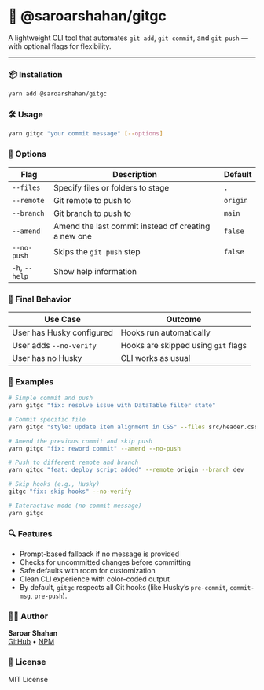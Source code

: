 # 🚀 @saroarshahan/gitgc

A lightweight CLI tool that automates `git add`, `git commit`, and `git push` — with optional flags for flexibility.

---

### 📦 Installation

```bash
yarn add @saroarshahan/gitgc
```

### 🛠️ Usage

```bash
yarn gitgc "your commit message" [--options]
```

### 🔧 Options

| Flag           | Description                                         | Default  |
| -------------- | --------------------------------------------------  | -------- |
| `--files`      | Specify files or folders to stage                   | `.`      |
| `--remote`     | Git remote to push to                               | `origin` |
| `--branch`     | Git branch to push to                               | `main`   |
| `--amend`      | Amend the last commit instead of creating a new one | `false`  |
| `--no-push`    | Skips the `git push` step                           | `false`  |
| `-h`, `--help` | Show help information                               |          |

### 🧪 Final Behavior
| Use Case                  | Outcome                             |
| ------------------------- | ----------------------------------- |
| User has Husky configured | Hooks run automatically             |
| User adds `--no-verify`   | Hooks are skipped using `git` flags |
| User has no Husky         | CLI works as usual                  |


### 📝 Examples

```bash
# Simple commit and push
yarn gitgc "fix: resolve issue with DataTable filter state"

# Commit specific file
yarn gitgc "style: update item alignment in CSS" --files src/header.css

# Amend the previous commit and skip push
yarn gitgc "fix: reword commit" --amend --no-push

# Push to different remote and branch
yarn gitgc "feat: deploy script added" --remote origin --branch dev

# Skip hooks (e.g., Husky)
gitgc "fix: skip hooks" --no-verify

# Interactive mode (no commit message)
yarn gitgc
```

### 🔍 Features
- Prompt-based fallback if no message is provided
- Checks for uncommitted changes before committing
- Safe defaults with room for customization
- Clean CLI experience with color-coded output
- By default, `gitgc` respects all Git hooks (like Husky’s `pre-commit`, `commit-msg`, `pre-push`).

### 🧑‍💻 Author

**Saroar Shahan**  
[GitHub](https://github.com/SaroarShahan) • [NPM](https://www.npmjs.com/~saroarshahan)

### 📄 License
MIT License